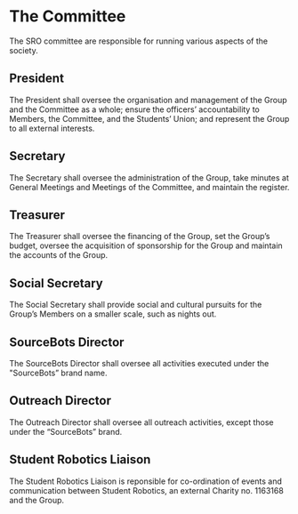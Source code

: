 # The Committee

The SRO committee are responsible for running various aspects of the society.

## President

The President shall oversee the organisation and management of the Group and the Committee as a whole; ensure the officers’ accountability to Members, the Committee, and the Students’ Union; and represent the Group to all external interests.

## Secretary

The Secretary shall oversee the administration of the Group, take minutes at General Meetings and Meetings of the Committee, and maintain the register.

## Treasurer

The Treasurer shall oversee the financing of the Group, set the Group’s budget, oversee the acquisition of sponsorship for the Group and maintain the accounts of the Group.

## Social Secretary

The Social Secretary shall provide social and cultural pursuits for the Group’s Members on a smaller scale, such as nights out.

## SourceBots Director

The SourceBots Director shall oversee all activities executed under the "SourceBots” brand name.

## Outreach Director

The Outreach Director shall oversee all outreach activities, except those under the “SourceBots” brand.

## Student Robotics Liaison

The Student Robotics Liaison is reponsible for co-ordination of events and communication between Student Robotics, an external Charity no. 1163168 and the Group.
